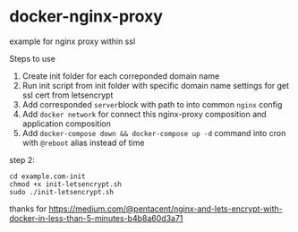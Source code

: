 # docker-nginx-proxy
example for nginx proxy within ssl 

Steps to use
1. Create init folder for each correponded domain name  
2. Run init script from init folder with specific domain name settings for get ssl cert from letsencrypt  
3. Add corresponded `server`block with path to  into common `nginx` config  
4. Add `docker network` for connect this nginx-proxy composition and application composition  
5. Add `docker-compose down && docker-compose up -d` command into cron with `@reboot` alias instead of time


step 2:
```
cd example.com-init
chmod +x init-letsencrypt.sh
sudo ./init-letsencrypt.sh
```
thanks for https://medium.com/@pentacent/nginx-and-lets-encrypt-with-docker-in-less-than-5-minutes-b4b8a60d3a71
